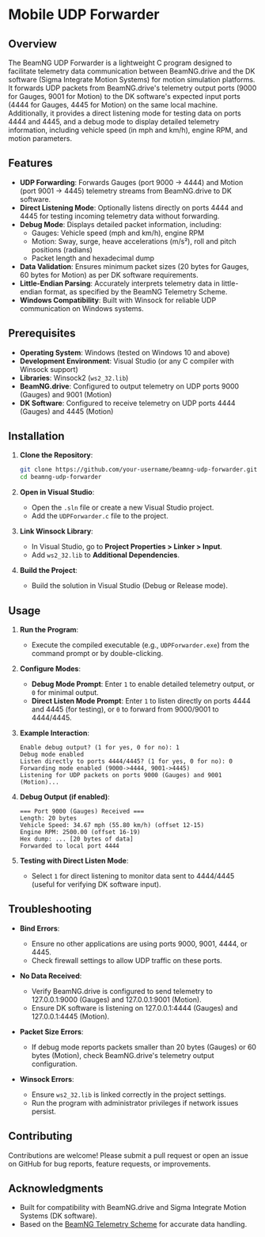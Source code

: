 # Mobile UDP Forwarder

## Overview

The BeamNG UDP Forwarder is a lightweight C program designed to facilitate telemetry data communication between BeamNG.drive and the DK software (Sigma Integrate Motion Systems) for motion simulation platforms. It forwards UDP packets from BeamNG.drive's telemetry output ports (9000 for Gauges, 9001 for Motion) to the DK software's expected input ports (4444 for Gauges, 4445 for Motion) on the same local machine. Additionally, it provides a direct listening mode for testing data on ports 4444 and 4445, and a debug mode to display detailed telemetry information, including vehicle speed (in mph and km/h), engine RPM, and motion parameters.

## Features

- **UDP Forwarding**: Forwards Gauges (port 9000 → 4444) and Motion (port 9001 → 4445) telemetry streams from BeamNG.drive to DK software.
- **Direct Listening Mode**: Optionally listens directly on ports 4444 and 4445 for testing incoming telemetry data without forwarding.
- **Debug Mode**: Displays detailed packet information, including:
  - Gauges: Vehicle speed (mph and km/h), engine RPM
  - Motion: Sway, surge, heave accelerations (m/s²), roll and pitch positions (radians)
  - Packet length and hexadecimal dump
- **Data Validation**: Ensures minimum packet sizes (20 bytes for Gauges, 60 bytes for Motion) as per DK software requirements.
- **Little-Endian Parsing**: Accurately interprets telemetry data in little-endian format, as specified by the BeamNG Telemetry Scheme.
- **Windows Compatibility**: Built with Winsock for reliable UDP communication on Windows systems.

## Prerequisites

- **Operating System**: Windows (tested on Windows 10 and above)
- **Development Environment**: Visual Studio (or any C compiler with Winsock support)
- **Libraries**: Winsock2 (`ws2_32.lib`)
- **BeamNG.drive**: Configured to output telemetry on UDP ports 9000 (Gauges) and 9001 (Motion)
- **DK Software**: Configured to receive telemetry on UDP ports 4444 (Gauges) and 4445 (Motion)

## Installation

1. **Clone the Repository**:
   ```bash
   git clone https://github.com/your-username/beamng-udp-forwarder.git
   cd beamng-udp-forwarder
   ```

2. **Open in Visual Studio**:
   - Open the `.sln` file or create a new Visual Studio project.
   - Add the `UDPForwarder.c` file to the project.

3. **Link Winsock Library**:
   - In Visual Studio, go to **Project Properties > Linker > Input**.
   - Add `ws2_32.lib` to **Additional Dependencies**.

4. **Build the Project**:
   - Build the solution in Visual Studio (Debug or Release mode).

## Usage

1. **Run the Program**:
   - Execute the compiled executable (e.g., `UDPForwarder.exe`) from the command prompt or by double-clicking.

2. **Configure Modes**:
   - **Debug Mode Prompt**: Enter `1` to enable detailed telemetry output, or `0` for minimal output.
   - **Direct Listen Mode Prompt**: Enter `1` to listen directly on ports 4444 and 4445 (for testing), or `0` to forward from 9000/9001 to 4444/4445.

3. **Example Interaction**:
   ```
   Enable debug output? (1 for yes, 0 for no): 1
   Debug mode enabled
   Listen directly to ports 4444/4445? (1 for yes, 0 for no): 0
   Forwarding mode enabled (9000->4444, 9001->4445)
   Listening for UDP packets on ports 9000 (Gauges) and 9001 (Motion)...
   ```

4. **Debug Output (if enabled)**:
   ```
   === Port 9000 (Gauges) Received ===
   Length: 20 bytes
   Vehicle Speed: 34.67 mph (55.80 km/h) (offset 12-15)
   Engine RPM: 2500.00 (offset 16-19)
   Hex dump: ... [20 bytes of data]
   Forwarded to local port 4444
   ```

5. **Testing with Direct Listen Mode**:
   - Select `1` for direct listening to monitor data sent to 4444/4445 (useful for verifying DK software input).

## Troubleshooting

- **Bind Errors**:
  - Ensure no other applications are using ports 9000, 9001, 4444, or 4445.
  - Check firewall settings to allow UDP traffic on these ports.

- **No Data Received**:
  - Verify BeamNG.drive is configured to send telemetry to 127.0.0.1:9000 (Gauges) and 127.0.0.1:9001 (Motion).
  - Ensure DK software is listening on 127.0.0.1:4444 (Gauges) and 127.0.0.1:4445 (Motion).

- **Packet Size Errors**:
  - If debug mode reports packets smaller than 20 bytes (Gauges) or 60 bytes (Motion), check BeamNG.drive's telemetry output configuration.

- **Winsock Errors**:
  - Ensure `ws2_32.lib` is linked correctly in the project settings.
  - Run the program with administrator privileges if network issues persist.

## Contributing

Contributions are welcome! Please submit a pull request or open an issue on GitHub for bug reports, feature requests, or improvements.

## Acknowledgments

- Built for compatibility with BeamNG.drive and Sigma Integrate Motion Systems (DK software).
- Based on the [BeamNG Telemetry Scheme](https://github.com/lilMochi/UDPForwarder/blob/master/BeamNG%20Telemetry%20Scheme.pdf) for accurate data handling.
